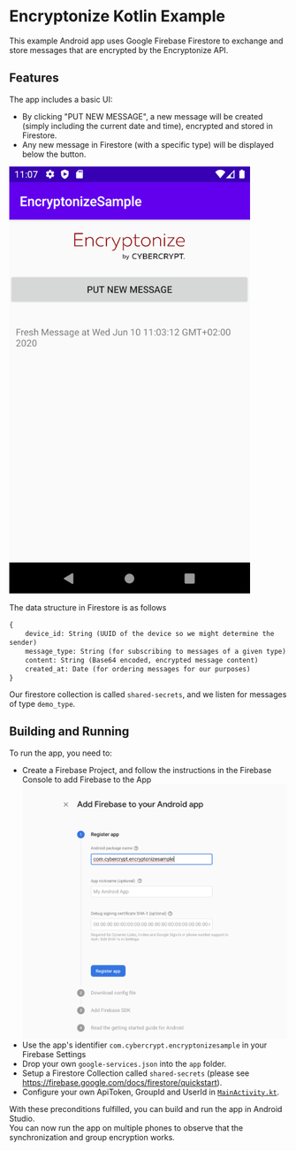 # Encryptonize Kotlin Example

This example Android app uses Google Firebase Firestore to exchange and store messages that are encrypted by the Encryptonize API.

## Features

The app includes a basic UI:
* By clicking "PUT NEW MESSAGE", a new message will be created (simply including the current date and time),
encrypted and stored in Firestore.
* Any new message in Firestore (with a specific type) will be displayed below the button.

![Screenshot](./img/app.png)

The data structure in Firestore is as follows

```
{
    device_id: String (UUID of the device so we might determine the sender)
    message_type: String (for subscribing to messages of a given type)
    content: String (Base64 encoded, encrypted message content)
    created_at: Date (for ordering messages for our purposes)
}
```

Our firestore collection is called `shared-secrets`, and we listen for messages of type `demo_type`.

## Building and Running

To run the app, you need to:
* Create a Firebase Project, and follow the instructions in the Firebase Console to add Firebase to the App
![Screenshot](./img/setup-firebase.png)
* Use the app's identifier `com.cybercrypt.encryptonizesample` in your Firebase Settings
* Drop your own `google-services.json` into the `app` folder.
* Setup a Firestore Collection called `shared-secrets` (please see https://firebase.google.com/docs/firestore/quickstart).
* Configure your own ApiToken, GroupId and UserId in [`MainActivity.kt`](./app/src/main/java/com/cybercrypt/encryptonizesample/MainActivity.kt).

With these preconditions fulfilled, you can build and run the app in Android Studio.  
You can now run the app on multiple phones to observe that the synchronization and group encryption works.


